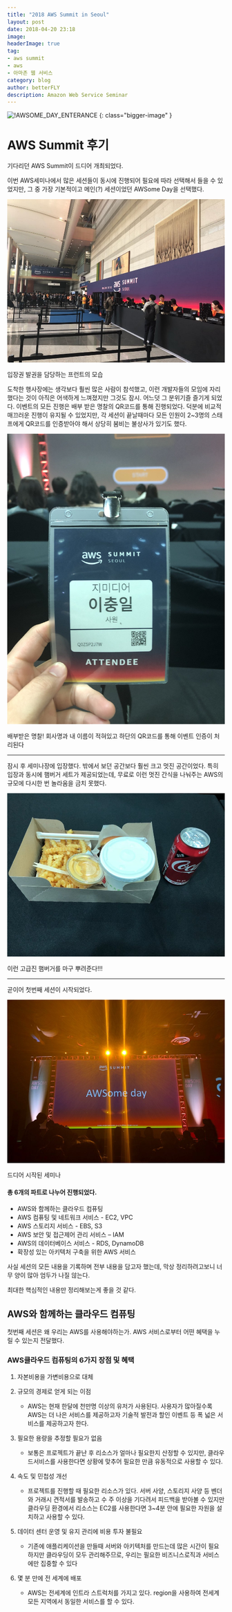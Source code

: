 ```yaml
---
title: "2018 AWS Summit in Seoul"
layout: post
date: 2018-04-20 23:18
image: 
headerImage: true
tag:
- aws summit
- aws
- 아마존 웹 서비스
category: blog
author: betterFLY
description: Amazon Web Service Seminar
---
```


![!AWSOME_DAY_ENTERANCE](/assets/images/180420/aws_summit_main.jpeg)
{: class="bigger-image" }

# AWS Summit 후기

기다리던 AWS Summit이 드디어 개최되었다.

이번 AWS세미나에서 많은 세션들이 동시에 진행되어 필요에 따라 선택해서 들을 수 있었지만, 그 중 가장 기본적이고 메인(?) 세션이었던 AWSome Day을 선택했다.

![AWS](/assets/images/180420/aws_enterance.jpeg)
<figcaption class="caption">입장권 발권을 담당하는 프런트의 모습</figcaption>

도착한 행사장에는 생각보다 훨씬 많은 사람이 참석했고, 이런 개발자들의 모임에 자리했다는 것이 아직은 어색하게 느껴졌지만 그것도 잠시. 어느덧 그 분위기즐 즐기게 되었다.
이벤트의 모든 진행은 배부 받은 명찰의 QR코드를 통해 진행되었다. 덕분에 비교적 매끄러운 진행이 유지될 수 있었지만, 각 세션이 끝날때마다 모든 인원이 2~3명의 스태프에게 QR코드를 인증받아야 해서 상당히 붐비는 불상사가 있기도 했다.

![!NAME_TAG](/assets/images/180420/name_tag.jpeg)
<figcaption class="caption">배부받은 명찰! 회사명과 내 이름이 적혀있고 하단의 QR코드를 통해 이벤트 인증이 처리된다</figcaption>

---

잠시 후 세미나장에 입장했다. 밖에서 보던 공간보다 훨씬 크고 멋진 공간이었다.
특히 입장과 동시에 햄버거 세트가 제공되었는데, 무료로 이런 멋진 간식을 나눠주는 AWS의 규모에 다시한 번 놀라움을 금치 못했다.

![DESSERT](/assets/images/180420/dessert.jpeg)
<figcaption class="caption">이런 고급진 햄버거를 마구 뿌려준다!!!</figcaption>

---

곧이어 첫번째 세션이 시작되었다.


![AWS_SUMMIT](/assets/images/180420/open_aws_summit.jpeg)
<figcaption class="caption">드디어 시작된 세미나</figcaption>

#### 총 6개의 파트로 나누어 진행되었다.
- AWS와 함께하는 클라우드 컴퓨팅
- AWS 컴퓨팅 및 네트워크 서비스 - EC2, VPC
- AWS 스토리지 서비스 - EBS, S3
- AWS 보안 및 접근제어 관리 서비스 – IAM
- AWS의 데이터베이스 서비스 - RDS, DynamoDB
- 확장성 있는 아키텍처 구축을 위한 AWS 서비스

사실 세션의 모든 내용을 기록하며 전부 내용을 담고자 했는데, 막상 정리하려고보니 너무 양이 많아 엄두가 나질 않는다.

최대한 핵심적인 내용만 정리해보는게 좋을 것 같다.

## AWS와 함께하는 클라우드 컴퓨팅

첫번째 세션은 왜 우리는 AWS를 사용해야하는가. AWS 서비스로부터 어떤 혜택을 누릴 수 있는지 전달했다.

### AWS클라우드 컴퓨팅의 6가지 장점 및 혜택

1. 자본비용을 가변비용으로 대체
    
2. 규모의 경제로 얻게 되는 이점
    - AWS는 현재 한달에 천만명 이상의 유저가 사용된다. 사용자가 많아질수록 AWS는 더 나은 서비스를 제공하고자 기술적 발전과 할인 이벤트 등 폭 넓은 서비스를 제공하고자 한다.
    
3. 필요한 용량을 추정할 필요가 없음
    - 보통은 프로젝트가 끝난 후 리소스가 얼마나 필요한지 산정할 수 있지만,
      클라우드서비스를 사용한다면 상황에 맞추어 필요한 만큼 유동적으로 사용할 수 있다.
      
4. 속도 및 민첩성 개선
    - 프로젝트를 진행할 때 필요한 리소스가 있다. 서버 사양, 스토리지 사양 등 벤더와 거래시 견적서를 발송하고 수 주 이상을 기다려서 피드백을 받아볼 수 있지만
      클라우딩 환경에서 리소스는 EC2를 사용한다면 3~4분 안에 필요한 자원을 설치하고 사용할 수 있다. 
      
5. 데이터 센터 운영 및 유지 관리에 비용 투자 불필요
    - 기존에 애플리케이션을 만들때 서버와 아키텍처를 만드는데 많은 시간이 필요하지만 클라우딩이 모두 관리해주므로, 우리는 필요한 비즈니스로직과 서비스에만 집중할 수 있다
    
6. 몇 분 만에 전 세계에 배포
    - AWS는 전세계에 인트라 스트럭처를 가지고 있다. region을 사용하여 전세계 모든 지역에서 동일한 서비스를 할 수 있다.
    